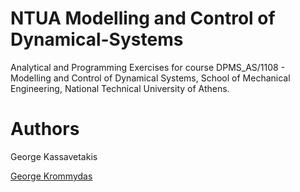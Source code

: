 # NTUA Modelling and Control of Dynamical-Systems

Analytical and Programming Exercises for course DPMS_AS/1108 - Modelling and Control of Dynamical Systems, School of Mechanical Engineering, National Technical University of Athens.

# Authors

George Kassavetakis

[George Krommydas](https://github.com/GeoKrom)
